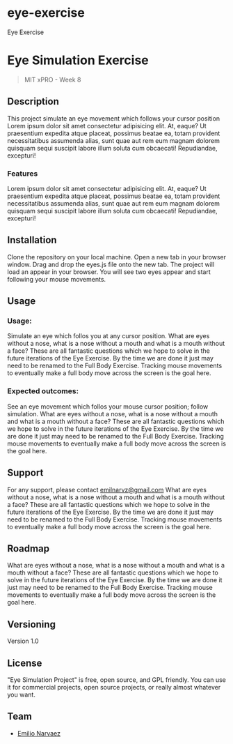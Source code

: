 # eye-exercise

Eye Exercise

# Eye Simulation Exercise

> MIT xPRO - Week 8

## Description

This project simulate an eye movement which follows your cursor position
Lorem ipsum dolor sit amet consectetur adipisicing elit. At, eaque? Ut
praesentium expedita atque placeat, possimus beatae ea, totam provident
necessitatibus assumenda alias, sunt quae aut rem eum magnam dolorem
quisquam sequi suscipit labore illum soluta cum obcaecati! Repudiandae,
excepturi!

### Features

Lorem ipsum dolor sit amet consectetur adipisicing elit. At, eaque? Ut
praesentium expedita atque placeat, possimus beatae ea, totam provident
necessitatibus assumenda alias, sunt quae aut rem eum magnam dolorem
quisquam sequi suscipit labore illum soluta cum obcaecati! Repudiandae,
excepturi!

## Installation

Clone the repository on your local machine.
Open a new tab in your browser window. Drag and drop the eyes.js file onto the
new tab. The project will load an appear in your browser. You will see
two eyes appear and start following your mouse movements.

## Usage

### Usage:

Simulate an eye which follos you at any cursor position.
What are eyes without a nose, what is a nose without a mouth and what is a mouth
without a face? These are all fantastic questions which we hope to solve in the
future iterations of the Eye Exercise. By the time we are done it just may need
to be renamed to the Full Body Exercise. Tracking mouse movements to eventually
make a full body move across the screen is the goal here.

### Expected outcomes:

See an eye movement which follos your mouse cursor position; follow simulation.
What are eyes without a nose, what is a nose without a mouth and what is a mouth
without a face? These are all fantastic questions which we hope to solve in the
future iterations of the Eye Exercise. By the time we are done it just may need
to be renamed to the Full Body Exercise. Tracking mouse movements to eventually
make a full body move across the screen is the goal here.

## Support

For any support, please contact emilnarvz@gmail.com
What are eyes without a nose, what is a nose without a mouth and what is a mouth
without a face? These are all fantastic questions which we hope to solve in the
future iterations of the Eye Exercise. By the time we are done it just may need
to be renamed to the Full Body Exercise. Tracking mouse movements to eventually
make a full body move across the screen is the goal here.

## Roadmap

What are eyes without a nose, what is a nose without a mouth and what is a mouth
without a face? These are all fantastic questions which we hope to solve in the
future iterations of the Eye Exercise. By the time we are done it just may need
to be renamed to the Full Body Exercise. Tracking mouse movements to eventually
make a full body move across the screen is the goal here.

## Versioning

Version 1.0

## License

"Eye Simulation Project" is free, open source, and GPL friendly. You can use it for
commercial projects, open source projects, or really almost whatever you want.

## Team

- [Emilio Narvaez](https://github.com/emilionarvaez)
